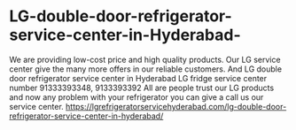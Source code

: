 # LG-double-door-refrigerator-service-center-in-Hyderabad-
We are providing low-cost price and high quality products. Our LG service center give the many more offers in our reliable customers. And LG double door refrigerator service center in Hyderabad LG fridge service center number 91333393348, 9133393392 All are people trust our LG products and now any problem with your refrigerator you can give a call us our service center.  https://lgrefrigeratorservicehyderabad.com/lg-double-door-refrigerator-service-center-in-hyderabad/
